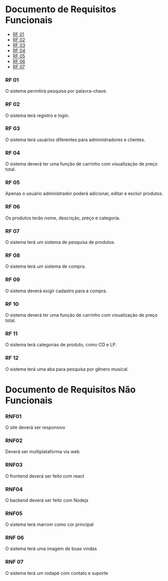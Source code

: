 # Documento de Requisitos Funcionais

- [RF 01](#RF-01)
- [RF 02](###RF-02)
- [RF 03](#RF-03)
- [RF 04](RF-04)
- [RF 05](RF-05)
- [RF 06](RF-06)
- [RF 07](RF-07)

### RF 01
O sistema permitirá pesquisa por palavra-chave.

### RF 02
O sistema terá registro e login.

### RF 03
O sistema terá usuários diferentes para administradores e clientes.

### RF 04 
O sistema deverá ter uma função de carrinho com visualização de preço total.

### RF 05
Apenas o usuário administrador poderá adicionar, editar e excluir produtos.

### RF 06
Os produtos terão nome, descrição, preço e categoria.

### RF 07
O sistema terá um sistema de pesquisa de produtos.

### RF 08
O sistema terá um sistema de compra.

### RF 09
O sistema deverá exigir cadastro para a compra.

### RF 10
O sistema deverá ter uma função de carrinho com visualização de preço total.

### RF 11
O sistema terá categorias de produto, como CD e LP.

### RF 12
O sistema terá uma aba para pesquisa por gênero musical.

# Documento de Requisitos Não Funcionais

### RNF01
O site deverá ser responsivo

### RNF02
Deverá ser multiplataforma via web

### RNF03
O frontend deverá ser feito com react 

### RNF04
O backend deverá ser feito com Nodejs

### RNF05
O sistema terá marrom como cor principal

### RNF 06
O sistema terá uma imagem de boas vindas

### RNF 07
O sistema terá um rodapé com contato e suporte
